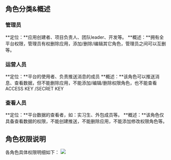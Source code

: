 ## 角色分类&概述

### 管理员
**定位：**应用创建者、项目负责人、团队leader、开发等。
**概述：**拥有全平台权限，管理员有权删除应用，添加/删除/编辑其它角色，管理员之间可以互删等。

### 运营人员
**定位：**平台的使用者、负责推送消息的成员
**概述：**该角色可以推送消息、查看数据，但不能删除应用，不能添加/编辑/删除权限角色，也不能查看 ACCESS KEY /SECRET KEY

### 查看人员
**定位：**平台数据的查看者，如：实习生、外包成员等。
**概述：**该角色仅具备查看数据的权限，不能创建推送，不能删除应用，不能添加修改权限角色等。

##  角色权限说明

各角色具体权限明细如下：
![](//mc.qcloudimg.com/static/img/a9c04e546070541b341cc87529962de7/image.png)
